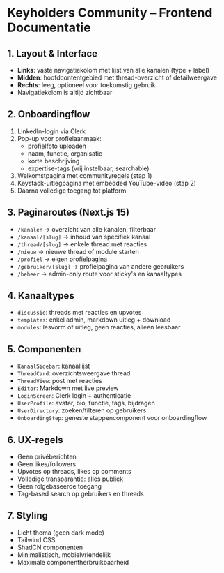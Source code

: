 # Keyholders Community – Frontend Documentatie

## 1. Layout & Interface

- **Links**: vaste navigatiekolom met lijst van alle kanalen (type + label)
- **Midden**: hoofdcontentgebied met thread-overzicht of detailweergave
- **Rechts**: leeg, optioneel voor toekomstig gebruik
- Navigatiekolom is altijd zichtbaar

## 2. Onboardingflow

1. LinkedIn-login via Clerk
2. Pop-up voor profielaanmaak:
   - profielfoto uploaden
   - naam, functie, organisatie
   - korte beschrijving
   - expertise-tags (vrij instelbaar, searchable)
3. Welkomstpagina met communityregels (stap 1)
4. Keystack-uitlegpagina met embedded YouTube-video (stap 2)
5. Daarna volledige toegang tot platform

## 3. Paginaroutes (Next.js 15)

- `/kanalen` → overzicht van alle kanalen, filterbaar
- `/kanaal/[slug]` → inhoud van specifiek kanaal
- `/thread/[slug]` → enkele thread met reacties
- `/nieuw` → nieuwe thread of module starten
- `/profiel` → eigen profielpagina
- `/gebruiker/[slug]` → profielpagina van andere gebruikers
- `/beheer` → admin-only route voor sticky's en kanaaltypes

## 4. Kanaaltypes

- `discussie`: threads met reacties en upvotes
- `templates`: enkel admin, markdown uitleg + download
- `modules`: lesvorm of uitleg, geen reacties, alleen leesbaar

## 5. Componenten

- `KanaalSidebar`: kanaallijst
- `ThreadCard`: overzichtsweergave thread
- `ThreadView`: post met reacties
- `Editor`: Markdown met live preview
- `LoginScreen`: Clerk login + authenticatie
- `UserProfile`: avatar, bio, functie, tags, bijdragen
- `UserDirectory`: zoeken/filteren op gebruikers
- `OnboardingStep`: geneste stappencomponent voor onboardingflow

## 6. UX-regels

- Geen privéberichten
- Geen likes/followers
- Upvotes op threads, likes op comments
- Volledige transparantie: alles publiek
- Geen rolgebaseerde toegang
- Tag-based search op gebruikers en threads

## 7. Styling

- Licht thema (geen dark mode)
- Tailwind CSS
- ShadCN componenten
- Minimalistisch, mobielvriendelijk
- Maximale componentherbruikbaarheid